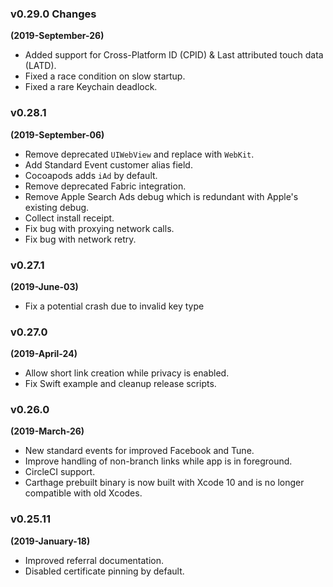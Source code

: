### v0.29.0 Changes

**(2019-September-26)**

- Added support for Cross-Platform ID (CPID) & Last attributed touch data (LATD).
- Fixed a race condition on slow startup.
- Fixed a rare Keychain deadlock.

### v0.28.1

**(2019-September-06)**

- Remove deprecated `UIWebView` and replace with `WebKit`.
- Add Standard Event customer alias field.
- Cocoapods adds `iAd` by default.
- Remove deprecated Fabric integration.
- Remove Apple Search Ads debug which is redundant with Apple's existing debug.
- Collect install receipt.
- Fix bug with proxying network calls.
- Fix bug with network retry.

### v0.27.1

**(2019-June-03)**

- Fix a potential crash due to invalid key type

### v0.27.0

**(2019-April-24)**

- Allow short link creation while privacy is enabled.
- Fix Swift example and cleanup release scripts.

### v0.26.0

**(2019-March-26)**

- New standard events for improved Facebook and Tune.
- Improve handling of non-branch links while app is in foreground.
- CircleCI support.
- Carthage prebuilt binary is now built with Xcode 10 and is no longer compatible with old Xcodes.

### v0.25.11

**(2019-January-18)**

- Improved referral documentation.
- Disabled certificate pinning by default.
